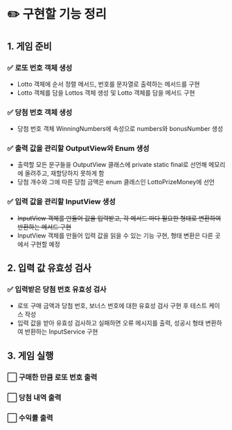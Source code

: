 # ✏️ 구현할 기능 정리
## 1. 게임 준비
### ✅ 로또 번호 객체 생성
- Lotto 객체에 순서 정렬 메서드, 번호를 문자열로 출력하는 메서드를 구현
- Lotto 객체를 담을 Lottos 객체 생성 및 Lotto 객체를 담을 메서드 구현
### ✅ 당첨 번호 객체 생성
- 당첨 번호 객체 WinningNumbers에 속성으로 numbers와 bonusNumber 생성
### ✅ 출력 값을 관리할 OutputView와 Enum 생성
- 출력할 모든 문구들을 OutputView 클래스에 private static final로 선언해 메모리에 올려주고, 재할당하지 못하게 함
- 당첨 개수와 그에 따른 당첨 금액은 enum 클래스인 LottoPrizeMoney에 선언
### ✅ 입력 값을 관리할 InputView 생성
- ~~InputView 객체를 만들어 값을 입력받고, 각 메서드 마다 필요한 형태로 변환하여 반환하는 메서드 구현~~
- InputView 객체를 만들어 입력 값을 읽을 수 있는 기능 구현, 형태 변환은 다른 곳에서 구현할 예정 
## 2. 입력 값 유효성 검사
### ✅ 입력받은 당첨 번호 유효성 검사
- 로또 구매 금액과 당첨 번호, 보너스 번호에 대한 유효성 검사 구현 후 테스트 케이스 작성 
- 입력 값을 받아 유효성 검사하고 실패하면 오류 메시지를 출력, 성공시 형태 변환하여 반환하는 InputService 구현
## 3. 게임 실행
### ⬜ 구매한 만큼 로또 번호 출력
### ⬜ 당첨 내역 출력
### ⬜ 수익률 출력
